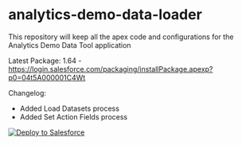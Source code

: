 # analytics-demo-data-loader
This repository will keep all the apex code and configurations for the Analytics Demo Data Tool application

Latest Package: 1.64 - https://login.salesforce.com/packaging/installPackage.apexp?p0=04t5A000001C4Wt

Changelog:

- Added Load Datasets process
- Added Set Action Fields process

<a href="https://githubsfdeploy.herokuapp.com">
  <img alt="Deploy to Salesforce"
       src="https://raw.githubusercontent.com/afawcett/githubsfdeploy/master/deploy.png">
</a>
